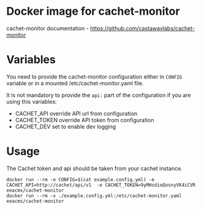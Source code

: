 
# Docker image for cachet-monitor

cachet-monitor documentation - https://github.com/castawaylabs/cachet-monitor


# Variables

You need to provide the cachet-monitor configuration either in `CONFIG` variable or in a mounted /etc/cachet-monitor.yaml file.

It is not mandatory to provide the `api:` part of the configuration if you are using this variables:

-  CACHET_API      override API url from configuration
-  CACHET_TOKEN    override API token from configuration
-  CACHET_DEV      set to enable dev logging


# Usage
The Cachet token and api should be taken from your cachet instance.

    docker run --rm -e CONFIG=$(cat example.config.yml) -e CACHET_API=http://cachet/api/v1  -e CACHET_TOKEN=9yMHsdioQosnyVK4iCVR eeacms/cachet-monitor
    docker run --rm -v ./example.config.yml:/etc/cachet-monitor.yaml eeacms/cachet-monitor




